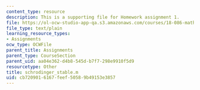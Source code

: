 ```yaml
---
content_type: resource
description: This is a supporting file for Homework assignment 1.
file: https://ol-ocw-studio-app-qa.s3.amazonaws.com/courses/18-086-mathematical-methods-for-engineers-ii-spring-2006/cb7209016167feef50589b49153e3857_schrodinger_stable.m
file_type: text/plain
learning_resource_types:
- Assignments
ocw_type: OCWFile
parent_title: Assignments
parent_type: CourseSection
parent_uid: aa04e362-d4b8-545d-b7f7-298e9910f5d9
resourcetype: Other
title: schrodinger_stable.m
uid: cb720901-6167-feef-5058-9b49153e3857
---
```

